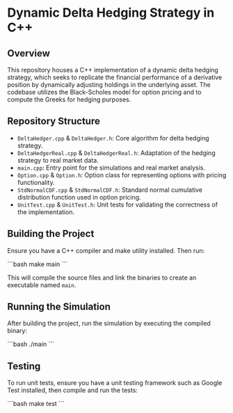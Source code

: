 # Dynamic Delta Hedging Strategy in C++

## Overview
This repository houses a C++ implementation of a dynamic delta hedging strategy, which seeks to replicate the financial performance of a derivative position by dynamically adjusting holdings in the underlying asset. The codebase utilizes the Black-Scholes model for option pricing and to compute the Greeks for hedging purposes.

## Repository Structure
- `DeltaHedger.cpp` & `DeltaHedger.h`: Core algorithm for delta hedging strategy.
- `DeltaHedgerReal.cpp` & `DeltaHedgerReal.h`: Adaptation of the hedging strategy to real market data.
- `main.cpp`: Entry point for the simulations and real market analysis.
- `Option.cpp` & `Option.h`: Option class for representing options with pricing functionality.
- `StdNormalCDF.cpp` & `StdNormalCDF.h`: Standard normal cumulative distribution function used in option pricing.
- `UnitTest.cpp` & `UnitTest.h`: Unit tests for validating the correctness of the implementation.

## Building the Project
Ensure you have a C++ compiler and make utility installed. Then run:

\```bash
make main
\```

This will compile the source files and link the binaries to create an executable named `main`.

## Running the Simulation
After building the project, run the simulation by executing the compiled binary:

\```bash
./main
\```

## Testing
To run unit tests, ensure you have a unit testing framework such as Google Test installed, then compile and run the tests:

\```bash
make test
\```

